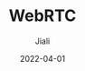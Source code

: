 ---
layout: post
title: 'WebRTC'
subtitle: ''
date: 2022-04-01
author: 'Jiali'
header-img: 'img/post-bg-websocket.jpg'
tags:
  - Web Socket
  - NodeJs
---